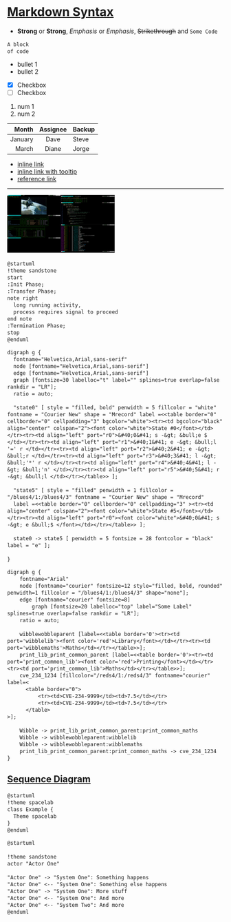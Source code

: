 # [Markdown Syntax](https://www.jetbrains.com/help/hub/Markdown-Syntax.html)
* **Strong** or __Strong__, *Emphasis* or _Emphasis_, ~~Strikethrough~~ and `Some Code`

```
A block
of code
```

- bullet 1
- bullet 2

- [x] Checkbox
- [ ] Checkbox

1. num 1
1. num 2

|    Month | Assignee | Backup |
|---------:|:--------:|--------|
|  January |   Dave   | Steve  |
|    March |  Diane   | Jorge  |

* [inline link](https://www.jetbrains.com)
* [inline link with tooltip](https://www.jetbrains.com "JetBrains: Development Tools for Professionals and Teams")
* [reference link][1]

___
[1]: https://www.jetbrains.com

![Demo Screen](demoScreenThumb.png)

```plantuml
@startuml
!theme sandstone
start
:Init Phase;
:Transfer Phase;
note right
  long running activity,
  process requires signal to proceed
end note
:Termination Phase;
stop
@enduml
```

```plantuml
digraph g {
  fontname="Helvetica,Arial,sans-serif"
  node [fontname="Helvetica,Arial,sans-serif"]
  edge [fontname="Helvetica,Arial,sans-serif"]
  graph [fontsize=30 labelloc="t" label="" splines=true overlap=false rankdir = "LR"];
  ratio = auto;

  "state0" [ style = "filled, bold" penwidth = 5 fillcolor = "white" fontname = "Courier New" shape = "Mrecord" label =<<table border="0" cellborder="0" cellpadding="3" bgcolor="white"><tr><td bgcolor="black" align="center" colspan="2"><font color="white">State #0</font></td></tr><tr><td align="left" port="r0">&#40;0&#41; s -&gt; &bull;e $ </td></tr><tr><td align="left" port="r1">&#40;1&#41; e -&gt; &bull;l '=' r </td></tr><tr><td align="left" port="r2">&#40;2&#41; e -&gt; &bull;r </td></tr><tr><td align="left" port="r3">&#40;3&#41; l -&gt; &bull;'*' r </td></tr><tr><td align="left" port="r4">&#40;4&#41; l -&gt; &bull;'n' </td></tr><tr><td align="left" port="r5">&#40;5&#41; r -&gt; &bull;l </td></tr></table>> ];

  "state5" [ style = "filled" penwidth = 1 fillcolor = "/blues4/1:/blues4/3" fontname = "Courier New" shape = "Mrecord"
  label =<<table border="0" cellborder="0" cellpadding="3" ><tr><td align="center" colspan="2"><font color="white">State #5</font></td></tr><tr><td align="left" port="r0"><font color="white">&#40;0&#41; s -&gt; e &bull;$ </font></td></tr></table>> ];

  state0 -> state5 [ penwidth = 5 fontsize = 28 fontcolor = "black" label = "e" ];

}
```

```plantuml
digraph g {
    fontname="Arial"
    node [fontname="courier" fontsize=12 style="filled, bold, rounded" penwidth=1 fillcolor = "/blues4/1:/blues4/3" shape="none"];
    edge [fontname="courier" fontsize=8]
        graph [fontsize=20 labelloc="top" label="Some Label" splines=true overlap=false rankdir = "LR"];
    ratio = auto;

    wibblewobbleparent [label=<<table border='0'><tr><td port='wibblelib'><font color='red'>Library</font></td></tr><tr><td port='wibblemaths'>Maths</td></tr></table>>];
    print_lib_print_common_parent [label=<<table border='0'><tr><td port='print_common_lib'><font color='red'>Printing</font></td></tr><tr><td port='print_common_lib'>Maths</td></tr></table>>];
    cve_234_1234 [fillcolor="/reds4/1:/reds4/3" fontname="courier" label=<
      <table border="0">
          <tr><td>CVE-234-9999</td><td>7.5</td></tr>
          <tr><td>CVE-234-9999</td><td>7.5</td></tr>
      </table>
>];

    Wibble -> print_lib_print_common_parent:print_common_maths
    Wibble -> wibblewobbleparent:wibblelib
    Wibble -> wibblewobbleparent:wibblemaths
    print_lib_print_common_parent:print_common_maths -> cve_234_1234
}
```

## [Sequence Diagram](https://plantuml.com/sequence-diagram)

```plantuml
@startuml
!theme spacelab
class Example {
  Theme spacelab
}
@enduml
```

```plantuml
@startuml

!theme sandstone
actor "Actor One"

"Actor One" -> "System One": Something happens
"Actor One" <-- "System One": Something else happens
"Actor One" -> "System One": More stuff
"Actor One" <-- "System One": And more
"Actor One" <-- "System Two": And more
@enduml
```

